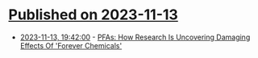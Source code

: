 # [Published on 2023-11-13](index.md)

* [2023-11-13, 19:42:00](https://soylentnews.org/article.pl?sid=23/11/12/144237&from=rss) - [PFAs: How Research Is Uncovering Damaging Effects Of 'Forever Chemicals'](https://soylentnews.org/article.pl?sid=23/11/12/144237&from=rss)
